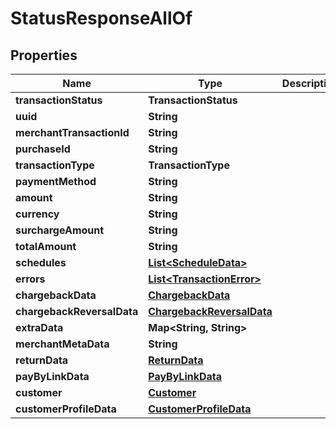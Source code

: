 

# StatusResponseAllOf


## Properties

| Name | Type | Description | Notes |
|------------ | ------------- | ------------- | -------------|
|**transactionStatus** | **TransactionStatus** |  |  [optional] |
|**uuid** | **String** |  |  [optional] |
|**merchantTransactionId** | **String** |  |  [optional] |
|**purchaseId** | **String** |  |  [optional] |
|**transactionType** | **TransactionType** |  |  [optional] |
|**paymentMethod** | **String** |  |  [optional] |
|**amount** | **String** |  |  [optional] |
|**currency** | **String** |  |  [optional] |
|**surchargeAmount** | **String** |  |  [optional] |
|**totalAmount** | **String** |  |  [optional] |
|**schedules** | [**List&lt;ScheduleData&gt;**](ScheduleData.md) |  |  [optional] |
|**errors** | [**List&lt;TransactionError&gt;**](TransactionError.md) |  |  [optional] |
|**chargebackData** | [**ChargebackData**](ChargebackData.md) |  |  [optional] |
|**chargebackReversalData** | [**ChargebackReversalData**](ChargebackReversalData.md) |  |  [optional] |
|**extraData** | **Map&lt;String, String&gt;** |  |  [optional] |
|**merchantMetaData** | **String** |  |  [optional] |
|**returnData** | [**ReturnData**](ReturnData.md) |  |  [optional] |
|**payByLinkData** | [**PayByLinkData**](PayByLinkData.md) |  |  [optional] |
|**customer** | [**Customer**](Customer.md) |  |  [optional] |
|**customerProfileData** | [**CustomerProfileData**](CustomerProfileData.md) |  |  [optional] |



